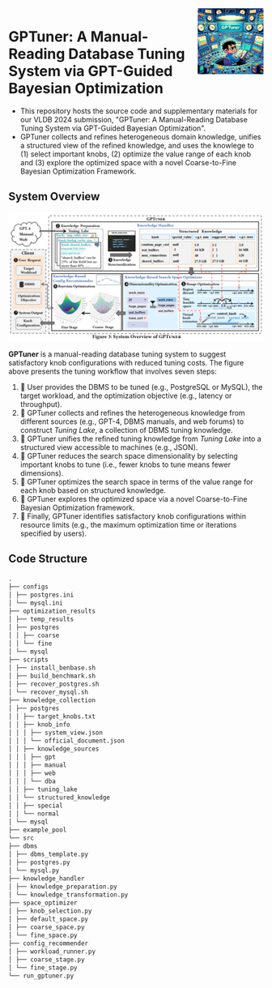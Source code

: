 <img align='right' src="/assets/gptuner.png" alt="GPTuner logo" width="130">

# GPTuner: A Manual-Reading Database Tuning System via GPT-Guided Bayesian Optimization

- This repository hosts the source code and supplementary materials for our VLDB 2024 submission, "GPTuner: A Manual-Reading Database Tuning System via GPT-Guided Bayesian Optimization". 
- GPTuner collects and refines heterogeneous domain knowledge, unifies a structured view of the refined knowledge, and uses the knowlege to (1) select important knobs, (2) optimize the value range of each knob and (3) explore the optimized space with a novel Coarse-to-Fine Bayesian Optimization Framework.


## System Overview

<img src="/assets/gptuner_overview.png" alt="GPTuner overview" width="800">

**GPTuner** is a manual-reading database tuning system to suggest satisfactory knob configurations with reduced tuning costs. The figure above presents the tuning workflow that involves seven steps:
1. 📌 User provides the DBMS to be tuned (e.g., PostgreSQL or MySQL), the target workload, and the optimization objective (e.g., latency or throughput).
2. 📌 GPTuner collects and refines the heterogeneous knowledge from different sources (e.g., GPT-4, DBMS manuals, and web forums) to construct _Tuning Lake_, a collection of DBMS tuning knowledge.
3. 📌 GPTuner unifies the refined tuning knowledge from _Tuning Lake_ into a structured view accessible to machines (e.g., JSON).
4. 📌 GPTuner reduces the search space dimensionality by selecting important knobs to tune (i.e., fewer knobs to tune means fewer dimensions).
5. 📌 GPTuner optimizes the search space in terms of the value range for each knob based on structured knowledge.
6. 📌 GPTuner explores the optimized space via a novel Coarse-to-Fine Bayesian Optimization framework.
7. 📌 Finally, GPTuner identifies satisfactory knob configurations within resource limits (e.g., the maximum optimization time or iterations specified by users).

## Code Structure
```
.
├── configs
│ ├── postgres.ini
│ └── mysql.ini
├── optimization_results
│ ├── temp_results
│ ├── postgres
│ │ ├── coarse
│ │ └── fine
│ └── mysql
├── scripts
│ ├── install_benbase.sh
│ ├── build_benchmark.sh
│ ├── recover_postgres.sh
│ └── recover_mysql.sh
├── knowledge_collection
│ ├── postgres
│ │ ├── target_knobs.txt
│ │ ├── knob_info
│ │ │ ├── system_view.json
│ │ │ └── official_document.json
│ │ ├── knowledge_sources
│ │ │ ├── gpt
│ │ │ ├── manual
│ │ │ ├── web
│ │ │ └── dba
│ │ ├── tuning_lake
│ │ └── structured_knowledge
│ │ ├── special
│ │ └── normal
│ └── mysql
├── example_pool
└── src
├── dbms
│ ├── dbms_template.py
│ ├── postgres.py
│ └── mysql.py
├── knowledge_handler
│ ├── knowledge_preparation.py
│ └── knowledge_transformation.py
├── space_optimizer
│ ├── knob_selection.py
│ ├── default_space.py
│ ├── coarse_space.py
│ └── fine_space.py
├── config_recommender
│ ├── workload_runner.py
│ ├── coarse_stage.py
│ └── fine_stage.py
└── run_gptuner.py
```